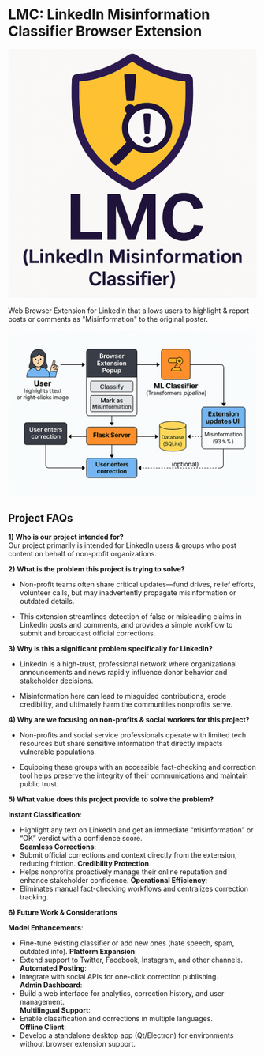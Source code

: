 # LMC: LinkedIn Misinformation Classifier Browser Extension
![Alt 2](./front_end_javascript_html_css/images/Readme_Logo.png)

Web Browser Extension for LinkedIn that allows users to highlight &amp; report posts or comments as "Misinformation" to the original poster.

![Project Logo](./front_end_javascript_html_css/images/Readme_Diagram.png)

## Project FAQs

**1) Who is our project intended for?**  
Our project primarily is intended for LinkedIn users & groups who post content on behalf of non-profit organizations.

**2) What is the problem this project is trying to solve?**  
- Non-profit teams often share critical updates—fund drives, relief efforts, volunteer calls, but may inadvertently propagate misinformation or outdated details. 

- This extension streamlines detection of false or misleading claims in LinkedIn posts and comments, and provides a simple workflow to submit and broadcast official corrections.

**3) Why is this a significant problem specifically for LinkedIn?**  
- LinkedIn is a high-trust, professional network where organizational announcements and news rapidly influence donor behavior and stakeholder decisions. 

- Misinformation here can lead to misguided contributions, erode credibility, and ultimately harm the communities nonprofits serve.

**4) Why are we focusing on non-profits & social workers for this project?**  
- Non-profits and social service professionals operate with limited tech resources but share sensitive information that directly impacts vulnerable populations. 

- Equipping these groups with an accessible fact-checking and correction tool helps preserve the integrity of their communications and maintain public trust.

**5) What value does this project provide to solve the problem?**

**Instant Classification**:
- Highlight any text on LinkedIn and get an immediate “misinformation” or “OK” verdict with a confidence score.  
**Seamless Corrections**: 
- Submit official corrections and context directly from the extension, reducing friction.
**Credibility Protection**
- Helps nonprofits proactively manage their online reputation and enhance stakeholder confidence.
**Operational Efficiency**:
- Eliminates manual fact-checking workflows and centralizes correction tracking.

**6) Future Work & Considerations**

**Model Enhancements**:
- Fine-tune existing classifier or add new ones (hate speech, spam, outdated info). 
**Platform Expansion**:
- Extend support to Twitter, Facebook, Instagram, and other channels.
**Automated Posting**:
- Integrate with social APIs for one-click correction publishing.  
**Admin Dashboard**:
- Build a web interface for analytics, correction history, and user management.  
**Multilingual Support**:
- Enable classification and corrections in multiple languages.  
**Offline Client**:
- Develop a standalone desktop app (Qt/Electron) for environments without browser extension support.
